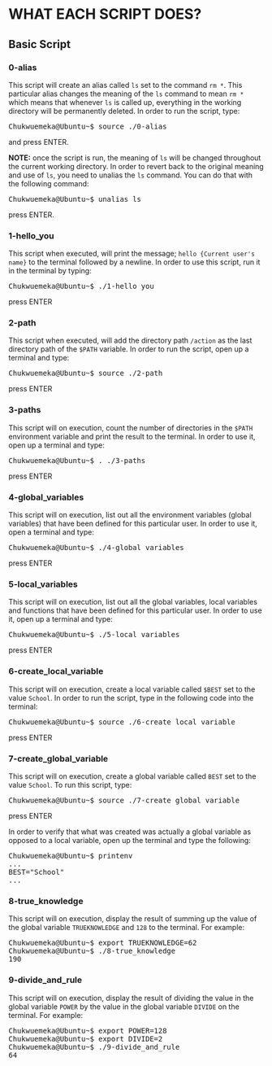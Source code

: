 # WHAT EACH SCRIPT DOES?

## Basic Script

### 0-alias 
This script will create an alias called `ls` set to the command `rm *`. This particular alias changes the meaning of the `ls` command to mean `rm *` which means that whenever `ls` is called up, everything in the working directory will be permanently deleted. In order to run the script, type: 
<pre>
Chukwuemeka@Ubuntu~$ source ./0-alias
</pre>  
and press ENTER.

**NOTE:** once the script is run, the meaning of `ls` will be changed throughout the current working directory. In order to revert back to the original meaning and use of `ls`, you need to unalias the `ls` command. You can do that with the following command: 
<pre>
Chukwuemeka@Ubuntu~$ unalias ls
</pre>  
press ENTER.

### 1-hello_you
This script when executed, will print the message; `hello {Current user's name}` to the terminal followed by a newline. In order to use this script, run it in the terminal by typing: 
<pre>
Chukwuemeka@Ubuntu~$ ./1-hello_you
</pre>  
press ENTER

### 2-path
This script when executed, will add the directory path `/action` as the last directory path of the `$PATH` variable. In order to run the script, open up a terminal and type:
<pre>
Chukwuemeka@Ubuntu~$ source ./2-path
</pre>  
press ENTER

### 3-paths
This script will on execution, count the number of directories in the `$PATH` environment variable and print the result to the terminal. In order to use it, open up a terminal and type:
<pre>
Chukwuemeka@Ubuntu~$ . ./3-paths
</pre>  
press ENTER

### 4-global_variables
This script will on execution, list out all the environment variables (global variables) that have been defined for this particular user. In order to use it, open a terminal and type: 
<pre>
Chukwuemeka@Ubuntu~$ ./4-global_variables
</pre>  
press ENTER

### 5-local_variables
This script will on execution, list out all the global variables, local variables and functions that have been defined for this particular user. In order to use it, open up a terminal and type: 
<pre>
Chukwuemeka@Ubuntu~$ ./5-local_variables
</pre>  
press ENTER

### 6-create_local_variable
This script will on execution, create a local variable called `$BEST` set to the value `School`. In order to run the script, type in the following code into the terminal: 
<pre>
Chukwuemeka@Ubuntu~$ source ./6-create_local_variable
</pre>  
press ENTER

### 7-create_global_variable
This script will on execution, create a global variable called `BEST` set to the value `School`. To run this script, type: 
<pre>
Chukwuemeka@Ubuntu~$ source ./7-create_global_variable
</pre>  
press ENTER

In order to verify that what was created was actually a global variable as opposed to a local variable, open up the terminal and type the following:
<pre>
Chukwuemeka@Ubuntu~$ printenv
...
BEST="School"
...
</pre>  

### 8-true_knowledge
This script will on execution, display the result of summing up the value of the global variable `TRUEKNOWLEDGE` and `128` to the terminal. For example: 
<pre>
Chukwuemeka@Ubuntu~$ export TRUEKNOWLEDGE=62
Chukwuemeka@Ubuntu~$ ./8-true_knowledge
190
</pre>

### 9-divide_and_rule
This script will on execution, display the result of dividing the value in the global variable `POWER` by the value in the global variable `DIVIDE` on the terminal. For example: 
<pre>
Chukwuemeka@Ubuntu~$ export POWER=128
Chukwuemeka@Ubuntu~$ export DIVIDE=2
Chukwuemeka@Ubuntu~$ ./9-divide_and_rule
64
</pre>  





